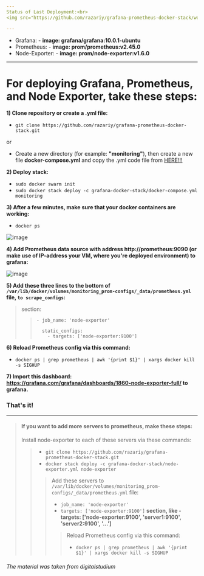 ```yaml
---
Status of Last Deployment:<br>
<img src="https://github.com/razariy/grafana-prometheus-docker-stack/workflows/My-GitHubAction-Grafana/badge.svg?branch=master"><br>

---
```

* Grafana: - <b>image: grafana/grafana:10.0.1-ubuntu</b>
* Prometheus: - <b>image: prom/prometheus:v2.45.0</b>
* Node-Exporter: - <b>image: prom/node-exporter:v1.6.0</b>
---

<h1>For deploying Grafana, Prometheus, and Node Exporter, take these steps:</h1>

<b>1) Clone repository or create a .yml file:</b>

- `git clone https://github.com/razariy/grafana-prometheus-docker-stack.git`

 or

- Create a new directory (for example: <b>"monitoring"</b>), then create a new file <b>docker-compose.yml</b> and copy the .yml code file from [HERE!!!](https://github.com/razariy/grafana-prometheus-docker-stack/blob/main/docker-compose.yml)

<b>2) Deploy stack:</b>
   
 - `sudo docker swarm init`
 - `sudo docker stack deploy -c grafana-docker-stack/docker-compose.yml monitoring`

 <b>3) After a few minutes, make sure that your docker containers are working:</b>

- `docker ps`
   
![image](https://github.com/razariy/grafana-prometheus-docker-stack/assets/79698042/1e098e59-6510-4c3f-913d-0a4dc2761b8e)


<b>4) Add Prometheus data source with address http://prometheus:9090 (or make use of IP-address your VM, where you're deployed environment) to grafana:</b>

![image](https://github.com/razariy/grafana-prometheus-docker-stack/assets/79698042/efb7592f-11d4-4781-8ac9-937f77ba76b9)
  
<b>5) Add these three lines to the bottom of `/var/lib/docker/volumes/monitoring_prom-configs/_data/prometheus.yml` file, `to scrape_configs`:</b>

> section:
>
>>     - job_name: 'node-exporter'
>> 
>>       static_configs:
>>         - targets: ['node-exporter:9100']

 
<b>6) Reload Prometheus config via this command:</b>
 - `docker ps | grep prometheus | awk '{print $1}' | xargs docker kill -s SIGHUP`


<b>7) Import this dashboard: https://grafana.com/grafana/dashboards/1860-node-exporter-full/ to grafana.</b>


<h3>That's it!</h3>


__________
> #### If you want to add more servers to prometheus, make these steps:
>
> Install node-exporter to each of these servers via these commands:
>>   -  `git clone https://github.com/razariy/grafana-prometheus-docker-stack.git`
>>   -  `docker stack deploy -c grafana-docker-stack/node-exporter.yml node-exporter`
>>> Add these servers to `/var/lib/docker/volumes/monitoring_prom-configs/_data/prometheus.yml` file:
>>>  - `job_name: 'node-exporter'`
>>>  - `targets: ['node-exporter:9100']` <b>section, like - targets: ['node-exporter:9100', 'server1:9100', 'server2:9100', '...']</b>
>>>
>>>> Reload Prometheus config via this command:
>>>> - `docker ps | grep prometheus | awk '{print $1}' | xargs docker kill -s SIGHUP`


<h6>The material was taken from digitalstudium </h6>
